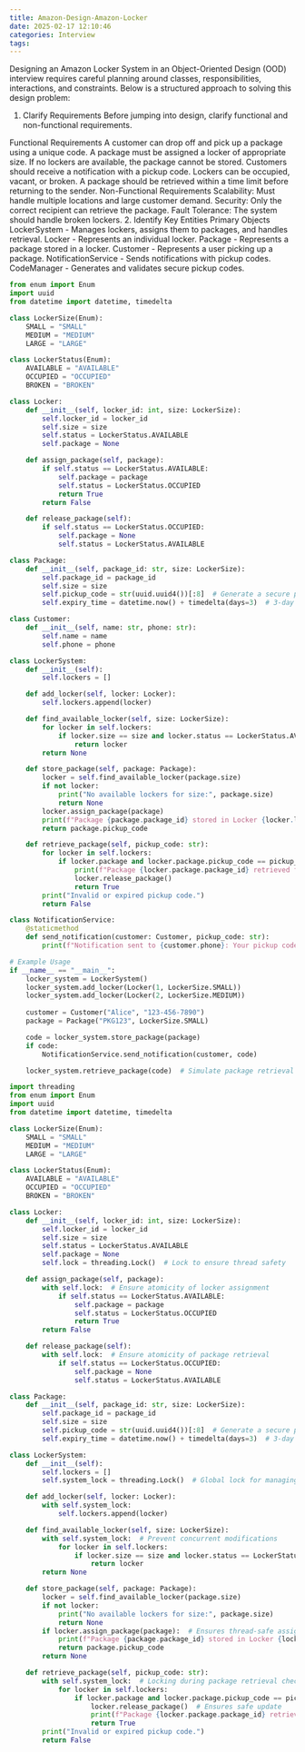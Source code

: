 ```yaml
---
title: Amazon-Design-Amazon-Locker
date: 2025-02-17 12:10:46
categories: Interview
tags:
---
```


Designing an Amazon Locker System in an Object-Oriented Design (OOD) interview requires careful planning around classes, responsibilities, interactions, and constraints. Below is a structured approach to solving this design problem:

1. Clarify Requirements
Before jumping into design, clarify functional and non-functional requirements.

Functional Requirements
A customer can drop off and pick up a package using a unique code.
A package must be assigned a locker of appropriate size.
If no lockers are available, the package cannot be stored.
Customers should receive a notification with a pickup code.
Lockers can be occupied, vacant, or broken.
A package should be retrieved within a time limit before returning to the sender.
Non-Functional Requirements
Scalability: Must handle multiple locations and large customer demand.
Security: Only the correct recipient can retrieve the package.
Fault Tolerance: The system should handle broken lockers.
2. Identify Key Entities
Primary Objects
LockerSystem - Manages lockers, assigns them to packages, and handles retrieval.
Locker - Represents an individual locker.
Package - Represents a package stored in a locker.
Customer - Represents a user picking up a package.
NotificationService - Sends notifications with pickup codes.
CodeManager - Generates and validates secure pickup codes.

```python
from enum import Enum
import uuid
from datetime import datetime, timedelta

class LockerSize(Enum):
    SMALL = "SMALL"
    MEDIUM = "MEDIUM"
    LARGE = "LARGE"

class LockerStatus(Enum):
    AVAILABLE = "AVAILABLE"
    OCCUPIED = "OCCUPIED"
    BROKEN = "BROKEN"

class Locker:
    def __init__(self, locker_id: int, size: LockerSize):
        self.locker_id = locker_id
        self.size = size
        self.status = LockerStatus.AVAILABLE
        self.package = None

    def assign_package(self, package):
        if self.status == LockerStatus.AVAILABLE:
            self.package = package
            self.status = LockerStatus.OCCUPIED
            return True
        return False

    def release_package(self):
        if self.status == LockerStatus.OCCUPIED:
            self.package = None
            self.status = LockerStatus.AVAILABLE

class Package:
    def __init__(self, package_id: str, size: LockerSize):
        self.package_id = package_id
        self.size = size
        self.pickup_code = str(uuid.uuid4())[:8]  # Generate a secure pickup code
        self.expiry_time = datetime.now() + timedelta(days=3)  # 3-day expiry

class Customer:
    def __init__(self, name: str, phone: str):
        self.name = name
        self.phone = phone

class LockerSystem:
    def __init__(self):
        self.lockers = []

    def add_locker(self, locker: Locker):
        self.lockers.append(locker)

    def find_available_locker(self, size: LockerSize):
        for locker in self.lockers:
            if locker.size == size and locker.status == LockerStatus.AVAILABLE:
                return locker
        return None

    def store_package(self, package: Package):
        locker = self.find_available_locker(package.size)
        if not locker:
            print("No available lockers for size:", package.size)
            return None
        locker.assign_package(package)
        print(f"Package {package.package_id} stored in Locker {locker.locker_id} with code {package.pickup_code}")
        return package.pickup_code

    def retrieve_package(self, pickup_code: str):
        for locker in self.lockers:
            if locker.package and locker.package.pickup_code == pickup_code:
                print(f"Package {locker.package.package_id} retrieved from Locker {locker.locker_id}")
                locker.release_package()
                return True
        print("Invalid or expired pickup code.")
        return False

class NotificationService:
    @staticmethod
    def send_notification(customer: Customer, pickup_code: str):
        print(f"Notification sent to {customer.phone}: Your pickup code is {pickup_code}")

# Example Usage
if __name__ == "__main__":
    locker_system = LockerSystem()
    locker_system.add_locker(Locker(1, LockerSize.SMALL))
    locker_system.add_locker(Locker(2, LockerSize.MEDIUM))
    
    customer = Customer("Alice", "123-456-7890")
    package = Package("PKG123", LockerSize.SMALL)

    code = locker_system.store_package(package)
    if code:
        NotificationService.send_notification(customer, code)

    locker_system.retrieve_package(code)  # Simulate package retrieval
```

```python
import threading
from enum import Enum
import uuid
from datetime import datetime, timedelta

class LockerSize(Enum):
    SMALL = "SMALL"
    MEDIUM = "MEDIUM"
    LARGE = "LARGE"

class LockerStatus(Enum):
    AVAILABLE = "AVAILABLE"
    OCCUPIED = "OCCUPIED"
    BROKEN = "BROKEN"

class Locker:
    def __init__(self, locker_id: int, size: LockerSize):
        self.locker_id = locker_id
        self.size = size
        self.status = LockerStatus.AVAILABLE
        self.package = None
        self.lock = threading.Lock()  # Lock to ensure thread safety

    def assign_package(self, package):
        with self.lock:  # Ensure atomicity of locker assignment
            if self.status == LockerStatus.AVAILABLE:
                self.package = package
                self.status = LockerStatus.OCCUPIED
                return True
        return False

    def release_package(self):
        with self.lock:  # Ensure atomicity of package retrieval
            if self.status == LockerStatus.OCCUPIED:
                self.package = None
                self.status = LockerStatus.AVAILABLE

class Package:
    def __init__(self, package_id: str, size: LockerSize):
        self.package_id = package_id
        self.size = size
        self.pickup_code = str(uuid.uuid4())[:8]  # Generate a secure pickup code
        self.expiry_time = datetime.now() + timedelta(days=3)  # 3-day expiry

class LockerSystem:
    def __init__(self):
        self.lockers = []
        self.system_lock = threading.Lock()  # Global lock for managing lockers

    def add_locker(self, locker: Locker):
        with self.system_lock:
            self.lockers.append(locker)

    def find_available_locker(self, size: LockerSize):
        with self.system_lock:  # Prevent concurrent modifications
            for locker in self.lockers:
                if locker.size == size and locker.status == LockerStatus.AVAILABLE:
                    return locker
        return None

    def store_package(self, package: Package):
        locker = self.find_available_locker(package.size)
        if not locker:
            print("No available lockers for size:", package.size)
            return None
        if locker.assign_package(package):  # Ensures thread-safe assignment
            print(f"Package {package.package_id} stored in Locker {locker.locker_id} with code {package.pickup_code}")
            return package.pickup_code
        return None

    def retrieve_package(self, pickup_code: str):
        with self.system_lock:  # Locking during package retrieval check
            for locker in self.lockers:
                if locker.package and locker.package.pickup_code == pickup_code:
                    locker.release_package()  # Ensures safe update
                    print(f"Package {locker.package.package_id} retrieved from Locker {locker.locker_id}")
                    return True
        print("Invalid or expired pickup code.")
        return False
```

